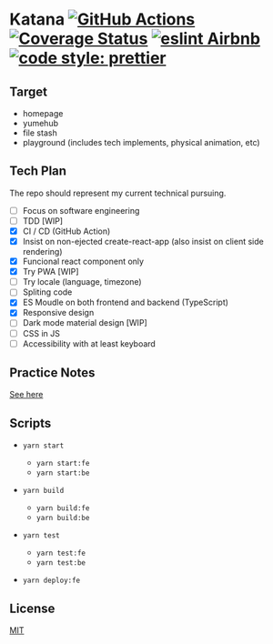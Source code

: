 # Katana [![GitHub Actions](https://github.com/samuraime/katana/workflows/Main%20workflow/badge.svg)](https://github.com/samuraime/katana/actions) [![Coverage Status](https://coveralls.io/repos/github/samuraime/katana/badge.svg?branch=master)](https://coveralls.io/github/samuraime/katana?branch=master) [![eslint Airbnb](https://badgen.net/badge/eslint/Airbnb/ff5a5f?icon=airbnb)](https://github.com/airbnb/javascript) [![code style: prettier](https://img.shields.io/badge/code_style-prettier-ff69b4.svg)](https://github.com/prettier/prettier)

## Target

  - homepage
  - yumehub
  - file stash
  - playground (includes tech implements, physical animation, etc)

## Tech Plan
  
  The repo should represent my current technical pursuing.

  - [ ] Focus on software engineering
  - [ ] TDD [WIP]
  - [x] CI / CD (GitHub Action)
  - [x] Insist on non-ejected create-react-app (also insist on client side rendering)
  - [x] Funcional react component only
  - [x] Try PWA [WIP]
  - [ ] Try locale (language, timezone)
  - [ ] Spliting code
  - [x] ES Moudle on both frontend and backend (TypeScript)
  - [x] Responsive design
  - [ ] Dark mode material design [WIP]
  - [ ] CSS in JS
  - [ ] Accessibility with at least keyboard

## Practice Notes

  [See here](./NOTES.md)

## Scripts

- `yarn start`

  - `yarn start:fe`
  - `yarn start:be`

- `yarn build`

  - `yarn build:fe`
  - `yarn build:be`

- `yarn test`

  - `yarn test:fe`
  - `yarn test:be`

- `yarn deploy:fe`

## License

[MIT](./LICENSE)
